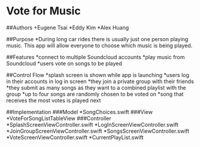 # Vote for Music

##Authors
  +Eugene Tsai
  *Eddy Kim
  *Alex Huang

##Purpose
  *During long car rides there is usually just one person playing music. This app 
  will allow everyone to choose which music is being played.

##Features
  *connect to multiple Soundcloud accounts
  *play music from Soundcloud
  *users vote on songs to be played 

##Control Flow
  *splash screen is shown while app is launching
  *users log in their accounts in log in screen
  *they join a private group with their friends
  *they submit as many songs as they want to a combined playlist with the group
  *up to four songs are randomly chosen to be voted on 
  *song that receives the most votes is played next
  
##Implementation
###Model
  *SongChoices.swift
###View
  *VoteForSongListTableView
###Controller
  *SplashScreenViewController.swift
  *LogInScreenViewController.swift
  *JoinGroupScreenViewController.swift
  *SongsScreenViewController.swift
  *VoteScreenViewController.swift
  *CurrentPlayList.swift
